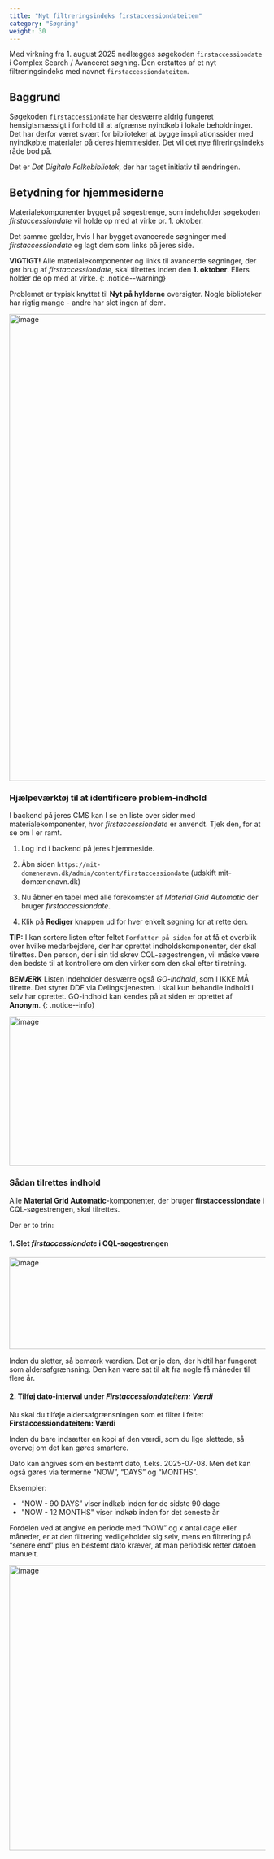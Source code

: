 ```yaml
---
title: "Nyt filtreringsindeks firstaccessiondateitem"
category: "Søgning"
weight: 30
---
```


Med virkning fra 1. august 2025 nedlægges søgekoden `firstaccessiondate` i Complex Search / Avanceret søgning. Den erstattes af et nyt filtreringsindeks med navnet `firstaccessiondateitem`.

## Baggrund

Søgekoden `firstaccessiondate` har desværre aldrig fungeret hensigtsmæssigt i forhold til at afgrænse nyindkøb i lokale beholdninger. Det har derfor været svært for biblioteker at bygge inspirationssider med nyindkøbte materialer på deres hjemmesider. Det vil det nye filreringsindeks råde bod på.

Det er *Det Digitale Folkebibliotek*, der har taget initiativ til ændringen. 

## Betydning for hjemmesiderne

Materialekomponenter bygget på søgestrenge, som indeholder søgekoden *firstaccessiondate* vil holde op med at virke pr. 1. oktober.

Det samme gælder, hvis I har bygget avancerede søgninger med *firstaccessiondate* og lagt dem som links på jeres side.

**VIGTIGT!** Alle materialekomponenter og links til avancerde søgninger, der gør brug af *firstaccessiondate*, skal tilrettes inden den **1. oktober**. Ellers holder de op med at virke.
{: .notice--warning}

Problemet er typisk knyttet til **Nyt på hylderne** oversigter. Nogle biblioteker har rigtig mange - andre har slet ingen af dem.

<img width="1889" height="919" alt="image" src="https://github.com/user-attachments/assets/265d0345-fb84-4830-8012-c79e447aaae0" />

### Hjælpeværktøj til at identificere problem-indhold
I backend på jeres CMS kan I se en liste over sider med materialekomponenter, hvor *firstaccessiondate* er anvendt. Tjek den, for at se om I er ramt.

1. Log ind i backend på jeres hjemmeside. 
2. Åbn siden
`https://mit-domænenavn.dk/admin/content/firstaccessiondate` (udskift mit-
domænenavn.dk)


3. Nu åbner en tabel med alle forekomster af *Material Grid Automatic* der bruger *firstaccessiondate*.

4. Klik på **Rediger** knappen ud for hver enkelt søgning for at rette den.

**TIP:** I kan sortere listen efter feltet `Forfatter på siden` for at få et overblik over hvilke medarbejdere, der har oprettet indholdskomponenter, der skal tilrettes. Den person, der i sin tid skrev CQL-søgestrengen, vil måske være den bedste til at kontrollere om den virker som den skal efter tilretning.

**BEMÆRK** Listen indeholder desværre også *GO-indhold*, som I IKKE MÅ tilrette. Det styrer DDF via Delingstjenesten. I skal kun behandle indhold i selv har oprettet. GO-indhold kan kendes på at siden er oprettet af **Anonym**. 
{: .notice--info}

<img width="799" height="294" alt="image" src="https://github.com/user-attachments/assets/6dd4fa37-54a7-414b-96af-c21aea1d721d" />



### Sådan tilrettes indhold

Alle **Material Grid Automatic**-komponenter, der bruger **firstaccessiondate** i CQL-søgestrengen, skal tilrettes.

Der er to trin:

#### 1. Slet *firstaccessiondate* i CQL-søgestrengen
<img width="752" height="181" alt="image" src="https://github.com/user-attachments/assets/212a71c7-0c3a-47a2-ab1a-648bed3359da" />

Inden du sletter, så bemærk værdien. Det er jo den, der hidtil har fungeret som aldersafgrænsning. Den kan være sat til alt fra nogle få måneder til flere år.


#### 2. Tilføj dato-interval under *Firstaccessiondateitem: Værdi*
Nu skal du tilføje aldersafgrænsningen som et filter i feltet **Firstaccessiondateitem: Værdi**

Inden du bare indsætter en kopi af den værdi, som du lige slettede, så overvej om det kan gøres smartere.

Dato kan angives som en bestemt dato, f.eks. 2025-07-08. Men det kan også gøres via termerne “NOW”, “DAYS” og “MONTHS”. 

Eksempler:
- “NOW - 90 DAYS” viser indkøb inden for de sidste 90 dage
- "NOW - 12 MONTHS" viser indkøb inden for det seneste år

Fordelen ved at angive en periode med “NOW” og x antal dage eller måneder, er at den filtrering vedligeholder sig selv, mens en filtrering på “senere end” plus en bestemt dato kræver, at man periodisk retter datoen manuelt.

<img width="758" height="561" alt="image" src="https://github.com/user-attachments/assets/905cad04-f0b1-4c83-9b0c-00b16481c7f0" />




